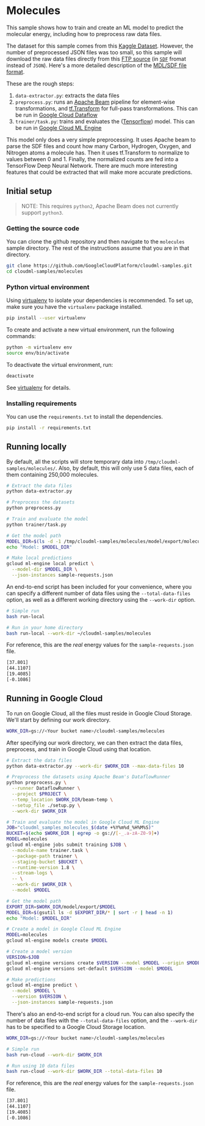 # Molecules
This sample shows how to train and create an ML model to predict the molecular energy, including how to preprocess raw data files.

The dataset for this sample comes from this [Kaggle Dataset](https://www.kaggle.com/burakhmmtgl/predict-molecular-properties). However, the number of preprocessed JSON files was too small, so this sample will download the raw data files directly from this [FTP source](ftp://ftp.ncbi.nlm.nih.gov/pubchem/Compound_3D/01_conf_per_cmpd/SDF) (in [`SDF`](https://en.wikipedia.org/wiki/Chemical_table_file#SDF) fromat instead of `JSON`). Here's a more detailed description of the [MDL/SDF file format](http://c4.cabrillo.edu/404/ctfile.pdf).

These are the rough steps:
 1. `data-extractor.py`: extracts the data files
 2. `preprocess.py`: runs an [Apache Beam](https://beam.apache.org/) pipeline for element-wise transformations, and [tf.Transform](https://github.com/tensorflow/transform) for full-pass transformations. This can be run in [Google Cloud Dataflow](https://cloud.google.com/dataflow/)
 4. `trainer/task.py`: trains and evaluates the ([Tensorflow](https://www.tensorflow.org/)) model. This can be run in [Google Cloud ML Engine](https://cloud.google.com/ml-engine/)

This model only does a very simple preprocessing. It uses Apache beam to parse the SDF files and count how many Carbon, Hydrogen, Oxygen, and Nitrogen atoms a molecule has. Then it uses tf.Transform to normalize to values between 0 and 1. Finally, the normalized counts are fed into a TensorFlow Deep Neural Network. There are much more interesting features that could be extracted that will make more accurate predictions.

## Initial setup
> NOTE: This requires `python2`, Apache Beam does not currently support `python3`.

### Getting the source code
You can clone the github repository and then navigate to the `molecules` sample directory. The rest of the instructions assume that you are in that directory.
```bash
git clone https://github.com/GoogleCloudPlatform/cloudml-samples.git
cd cloudml-samples/molecules
```

### Python virtual environment
Using [virtualenv](https://virtualenv.pypa.io/en/stable/) to isolate your dependencies is recommended. To set up, make
sure you have the `virtualenv` package installed.
```bash
pip install --user virtualenv
```

To create and activate a new virtual environment, run the following commands:
```bash
python -m virtualenv env
source env/bin/activate
```

To deactivate the virtual environment, run:
```bash
deactivate
```

See [virtualenv](https://virtualenv.pypa.io/en/stable/installation/) for details.

### Installing requirements
You can use the `requirements.txt` to install the dependencies.
```bash
pip install -r requirements.txt
```

## Running locally
By default, all the scripts will store temporary data into `/tmp/cloudml-samples/molecules/`. Also, by default, this will only use 5 data files, each of them containing 250,000 molecules.
```bash
# Extract the data files
python data-extractor.py

# Preprocess the datasets
python preprocess.py

# Train and evaluate the model
python trainer/task.py

# Get the model path
MODEL_DIR=$(ls -d -1 /tmp/cloudml-samples/molecules/model/export/molecules/* | sort -r | head -n 1)
echo "Model: $MODEL_DIR"

# Make local predictions
gcloud ml-engine local predict \
  --model-dir $MODEL_DIR \
  --json-instances sample-requests.json
```

An end-to-end script has been included for your convenience, where you can specify a different number of data files using the `--total-data-files` option, as well as a different working directory using the `--work-dir` option.
```bash
# Simple run
bash run-local

# Run in your home directory
bash run-local --work-dir ~/cloudml-samples/molecules
```

For reference, this are the *real* energy values for the `sample-requests.json` file.
```bash
[37.801]
[44.1107]
[19.4085]
[-0.1086]
```

## Running in Google Cloud
To run on Google Cloud, all the files must reside in Google Cloud Storage. We'll start by defining our work directory.
```bash
WORK_DIR=gs://<Your bucket name>/cloudml-samples/molecules
```

After specifying our work directory, we can then extract the data files, preprocess, and train in Google Cloud using that location.
```bash
# Extract the data files
python data-extractor.py --work-dir $WORK_DIR --max-data-files 10

# Preprocess the datasets using Apache Beam's DataflowRunner
python preprocess.py \
  --runner DataflowRunner \
  --project $PROJECT \
  --temp_location $WORK_DIR/beam-temp \
  --setup_file ./setup.py \
  --work-dir $WORK_DIR

# Train and evaluate the model in Google Cloud ML Engine
JOB="cloudml_samples_molecules_$(date +%Y%m%d_%H%M%S)"
BUCKET=$(echo $WORK_DIR | egrep -o gs://[-_.a-zA-Z0-9]+)
MODEL=molecules
gcloud ml-engine jobs submit training $JOB \
  --module-name trainer.task \
  --package-path trainer \
  --staging-bucket $BUCKET \
  --runtime-version 1.8 \
  --stream-logs \
  -- \
  --work-dir $WORK_DIR \
  --model $MODEL

# Get the model path
EXPORT_DIR=$WORK_DIR/model/export/$MODEL
MODEL_DIR=$(gsutil ls -d $EXPORT_DIR/* | sort -r | head -n 1)
echo "Model: $MODEL_DIR"

# Create a model in Google Cloud ML Engine
MODEL=molecules
gcloud ml-engine models create $MODEL

# Create a model version
VERSION=$JOB
gcloud ml-engine versions create $VERSION --model $MODEL --origin $MODEL_DIR
gcloud ml-engine versions set-default $VERSION --model $MODEL

# Make predictions
gcloud ml-engine predict \
  --model $MODEL \
  --version $VERSION \
  --json-instances sample-requests.json
```

There's also an end-to-end script for a cloud run. You can also specify the number of data files with the `--total-data-files` option, and the `--work-dir` has to be specified to a Google Cloud Storage location.
```bash
WORK_DIR=gs://<Your bucket name>/cloudml-samples/molecules

# Simple run
bash run-cloud --work-dir $WORK_DIR

# Run using 10 data files
bash run-cloud --work-dir $WORK_DIR --total-data-files 10
```

For reference, this are the *real* energy values for the `sample-requests.json` file.
```bash
[37.801]
[44.1107]
[19.4085]
[-0.1086]
```
